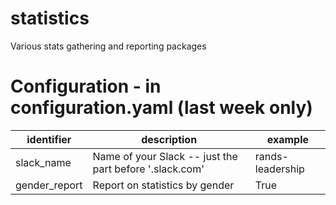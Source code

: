 # statistics
Various stats gathering and reporting packages

# Configuration - in configuration.yaml (last week only)
| identifier | description | example |
| ---------- | ----------- | ------- |
| slack_name | Name of your Slack -- just the part before '.slack.com' | rands-leadership |
| gender_report | Report on statistics by gender | True |
